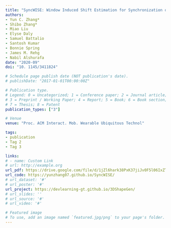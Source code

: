 ```yaml
---
title: "SyncWISE: Window Induced Shift Estimation for Synchronization of Video and Accelerometry from Wearable Sensors"
authors:
- Yun C. Zhang*
- Shibo Zhang*
- Miao Liu
- Elyse Daly
- Samuel Battalio
- Santosh Kumar
- Bonnie Spring
- James M. Rehg
- Nabil Alshurafa
date: "2020-09"
doi: "10. 1145/3411824"

# Schedule page publish date (NOT publication's date).
# publishDate: "2017-01-01T00:00:00Z"

# Publication type.
# Legend: 0 = Uncategorized; 1 = Conference paper; 2 = Journal article;
# 3 = Preprint / Working Paper; 4 = Report; 5 = Book; 6 = Book section;
# 7 = Thesis; 8 = Patent
publication_types: ["3"]

# Venue
venue: "Proc. ACM Interact. Mob. Wearable Ubiquitous Technol"

tags:
- publication
- Tag 2
- Tag 3

links:
# - name: Custom Link
# url: http://example.org
url_pdf: https://drive.google.com/file/d/1jZl6hark38PxK37jiJv0F5l06IxZTNn5/view?usp=sharing
url_code: https://yunzhang07.github.io/SyncWISE/
# url_dataset: '#'
# url_poster: '#'
url_project: https://devlearning-gt.github.io/3DShapeGen/
# url_slides: ''
# url_source: '#'
# url_video: '#'

# Featured image
# To use, add an image named `featured.jpg/png` to your page's folder. 
---
```

